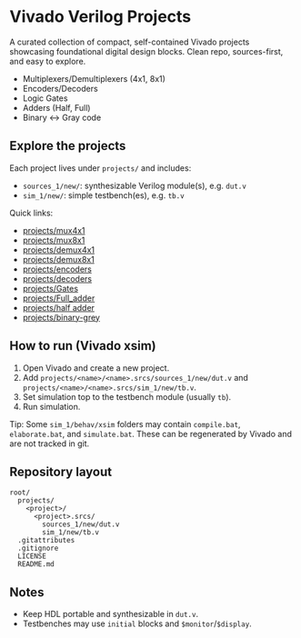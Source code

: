 # Vivado Verilog Projects

A curated collection of compact, self-contained Vivado projects showcasing foundational digital design blocks. Clean repo, sources-first, and easy to explore.

- Multiplexers/Demultiplexers (4x1, 8x1)
- Encoders/Decoders
- Logic Gates
- Adders (Half, Full)
- Binary ↔ Gray code

## Explore the projects

Each project lives under `projects/` and includes:
- `sources_1/new/`: synthesizable Verilog module(s), e.g. `dut.v`
- `sim_1/new/`: simple testbench(es), e.g. `tb.v`

Quick links:
- [projects/mux4x1](projects/mux4x1)
- [projects/mux8x1](projects/mux8x1)
- [projects/demux4x1](projects/demux4x1)
- [projects/demux8x1](projects/demux8x1)
- [projects/encoders](projects/encoders)
- [projects/decoders](projects/decoders)
- [projects/Gates](projects/Gates)
- [projects/Full_adder](projects/Full_adder)
- [projects/half adder](projects/half_adder)
- [projects/binary-grey](projects/binary-grey)

## How to run (Vivado xsim)

1. Open Vivado and create a new project.
2. Add `projects/<name>/<name>.srcs/sources_1/new/dut.v` and `projects/<name>/<name>.srcs/sim_1/new/tb.v`.
3. Set simulation top to the testbench module (usually `tb`).
4. Run simulation.

Tip: Some `sim_1/behav/xsim` folders may contain `compile.bat`, `elaborate.bat`, and `simulate.bat`. These can be regenerated by Vivado and are not tracked in git.

## Repository layout

```
root/
  projects/
    <project>/
      <project>.srcs/
        sources_1/new/dut.v
        sim_1/new/tb.v
  .gitattributes
  .gitignore
  LICENSE
  README.md
```

## Notes
- Keep HDL portable and synthesizable in `dut.v`.
- Testbenches may use `initial` blocks and `$monitor`/`$display`.

